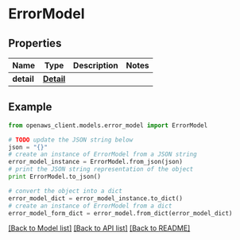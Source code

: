 # ErrorModel


## Properties
Name | Type | Description | Notes
------------ | ------------- | ------------- | -------------
**detail** | [**Detail**](Detail.md) |  | 

## Example

```python
from openaws_client.models.error_model import ErrorModel

# TODO update the JSON string below
json = "{}"
# create an instance of ErrorModel from a JSON string
error_model_instance = ErrorModel.from_json(json)
# print the JSON string representation of the object
print ErrorModel.to_json()

# convert the object into a dict
error_model_dict = error_model_instance.to_dict()
# create an instance of ErrorModel from a dict
error_model_form_dict = error_model.from_dict(error_model_dict)
```
[[Back to Model list]](../README.md#documentation-for-models) [[Back to API list]](../README.md#documentation-for-api-endpoints) [[Back to README]](../README.md)


